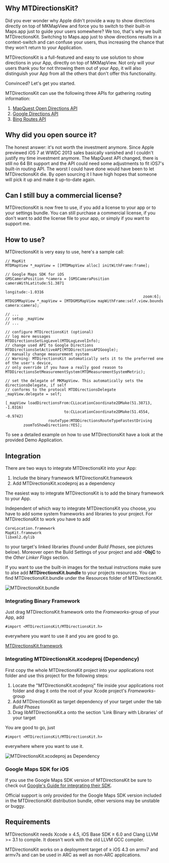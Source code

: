 ## Why MTDirectionsKit?

Did you ever wonder why Apple didn't provide a way to show directions directly on top of MKMapView and force you to switch
to their built-in Maps.app just to guide your users somewhere? We too, that's why we built MTDirectionsKit.
Switching to Maps.app just to show directions results in a context-switch and can confuse your users, thus increasing the
chance that they won't return to your Application.

MTDirectionsKit is a full-featured and easy to use solution to show directions in your App, directly on top of MKMapView.
Not only will your users thank you for not throwing them out of your App, it will also distinguish your App from all the 
others that don't offer this functionality.

Convinced? Let's get you started.

MTDirectionsKit can use the following three APIs for gathering routing information:

1. [MapQuest Open Directions API](http://open.mapquestapi.com/directions/)
2. [Google Directions API](https://developers.google.com/maps/documentation/directions/)
3. [Bing Routes API](http://msdn.microsoft.com/en-us/library/ff701705)

## Why did you open source it?

The honest answer: it's not worth the investment anymore. Since Apple previewed iOS 7 at WWDC 2013 sales basically vanished and I 
couldn't justify my time investment anymore. The MapQuest API changed, there is still no 64 Bit support and the API could need some
adjustments to fit iOS7's built-in routing API. The worst I could have done would have been to let MTDirectionsKit die. By open sourcing
it I have high hopes that someone will pick it up and make it up-to-date again.

## Can I still buy a commercial license?

MTDirectionsKit is now free to use, if you add a license to your app or to your settings bundle. You can still purchase
a commercial license, if you don't want to add the license file to your app, or simply if you want to support me.


## How to use?

MTDirectionsKit is very easy to use, here's a sample call:

	// MapKit
	MTDMapView *_mapView = [[MTDMapView alloc] initWithFrame:frame];
 
	// Google Maps SDK for iOS
	GMSCameraPosition *camera = [GMSCameraPosition cameraWithLatitude:51.3871
    														longitude:-1.0316
                                                            	 zoom:6];
	MTDGSMMapView *_mapView = [MTDGMSMapView mapWithFrame:self.view.bounds camera:camera];
    
    // ...
    // setup _mapView
    // ...
    
    // configure MTDirectionsKit (optional)
    // log more messages
    MTDDirectionsSetLogLevel(MTDLogLevelInfo);
    // change used API to Google Directions
    MTDDirectionsSetActiveAPI(MTDDirectionsAPIGoogle);
    // manually change measurement system 
    // Warning: MTDirectionsKit automatically sets it to the preferred one of the user's device,
    // only override if you have a really good reason to
    MTDDirectionsSetMeasurementSystem(MTDMeasurementSystemMetric);
    
    // set the delegate of MKMapView. This automatically sets the directionsDelegate, if self
    // conforms to the protocol MTDDirectionsDelegate
    _mapView.delegate = self;
    
    [_mapView loadDirectionsFrom:CLLocationCoordinate2DMake(51.38713, -1.0316)
                              to:CLLocationCoordinate2DMake(51.4554, -0.9742)
                       routeType:MTDDirectionsRouteTypeFastestDriving
            zoomToShowDirections:YES];
            
To see a detailed example on how to use MTDirectionsKit have a look at the provided Demo Application.

## Integration

There are two ways to integrate MTDirectionsKit into your App: 

 1. Include the binary framework MTDirectionsKit.framework
 2. Add MTDirectionsKit.xcodeproj as a dependency

The easiest way to integrate MTDirectionsKit is to add the binary framework to your App. 

Independent of which way to integrate MTDirectionsKit you choose, you have to add some system frameworks and libraries to your project. 
For MTDirectionsKit to work you have to add 

    CoreLocation.framework
    MapKit.framework
    libxml2.dylib

to your target's linked libraries (found under *Build Phases*, see pictures below). 
Moreover open the Build Settings of your project and add **-ObjC** to the *Other Linker Flags* section.

If you want to use the built-in images for the textual instructions make sure to alse add **MTDirectionsKit.bundle** to your projects resources. 
You can find MTDirectionsKit.bundle under the Resources folder of MTDirectionsKit.

![MTDirectionsKit.bundle](http://f.cl.ly/items/0o1D0n1W050603373j1z/MTDirectionsKit_bundle.png "Bundle")

### Integrating Binary Framework

Just drag MTDirectionsKit.framework onto the *Frameworks*-group of your App, add

    #import <MTDirectionsKit/MTDirectionsKit.h>

everywhere you want to use it and you are good to go.

[MTDirectionsKit.framework](http://f.cl.ly/items/3x0F1L400f3r1T142p14/MTDirectionsKit_Framework.png)

### Integrating MTDirectionsKit.xcodeproj (Dependency)

First copy the whole MTDirectionsKit project into your applications root folder and use this project for the following steps:

1. Locate the "MTDirectionsKit.xcodeproj" file inside your applications root folder and drag it onto the root of your Xcode project's *Frameworks*-group
2. Add MTDirectionsKit as target dependency of your target under the tab *Build Phases*
3. Drag libMTDirectionsKit.a onto the section 'Link Binary with Libraries' of your target

You are good to go, just 

    #import <MTDirectionsKit/MTDirectionsKit.h>

everywhere where you want to use it.

![MTDirectionsKit.xcodeproj as Dependency](http://f.cl.ly/items/3D40042w200D0a3u0h0R/MTDirectionsKit_Dependency.png "Dependency")

### Google Maps SDK for iOS
If you use the Google Maps SDK version of MTDirectionsKit be sure to check out 
[Google's Guide for integrating their SDK](https://developers.google.com/maps/documentation/ios/start).

Official support is only provided for the Google Maps SDK version included in the MTDirectionsKit distribution bundle, 
other versions may be unstable or buggy.

## Requirements

MTDirectionsKit needs Xcode ≥ 4.5, iOS Base SDK ≥ 6.0 and Clang LLVM >= 3.1 to compile. It doesn't work with the old LLVM GCC compiler.

MTDirectionsKit works on a deployment target of ≥ iOS 4.3 on armv7 and armv7s and can be used in ARC as well as non-ARC applications.
